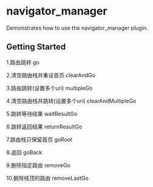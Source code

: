 # navigator_manager

Demonstrates how to use the navigator_manager plugin.

## Getting Started

1.路由跳转 go

2.清空路由栈并重设首页 clearAndGo

3.路由跳转(设置多个uri) multipleGo

4.清空路由栈并跳转(设置多个uri) clearAndMultipleGo

5.跳转等待结果 waitResultGo

6.跳转返回结果 returnResultGo

7.路由栈只保留首页 goRoot

8.返回 goBack

9.删除指定路由 removeGo

10.删除栈顶的路由 removeLastGo
